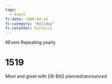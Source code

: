 ```yaml
---
tags:
  - Event
fc-date: 1480-04-14
fc-category: "Holiday"
fc-calendar: Coriolis
---
```

#Event
Repeating yearly

# 1519
Meet and greet with [[8-Bit]] planned/announced